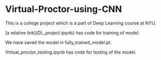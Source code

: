 # Virtual-Proctor-using-CNN
This is a college project which is a part of Deep Learning course at NYU.


[a relative link]{DL_project.ipynb} has code for training of model.

We have saved the model in fully_trained_model.pt.

Virtual_proctor_testing.ipynb has code for testing of the model.
